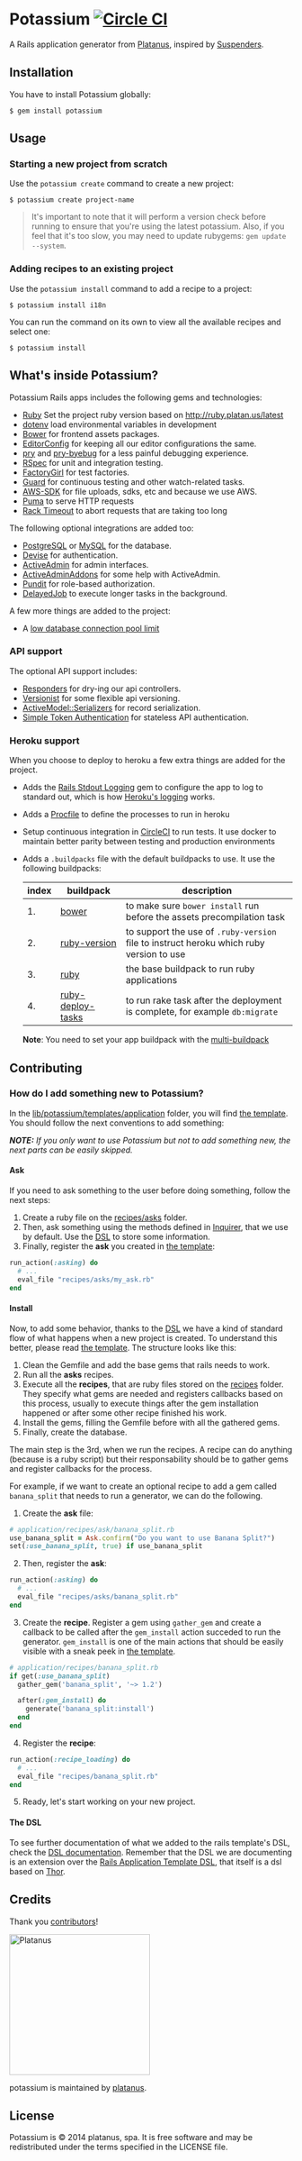 # Potassium [![Circle CI](https://circleci.com/gh/platanus/potassium.svg?style=svg)](https://circleci.com/gh/platanus/potassium)

A Rails application generator from [Platanus](https://github.com/platanus), inspired by [Suspenders](https://github.com/thoughtbot/suspenders).

## Installation

You have to install Potassium globally:

    $ gem install potassium

## Usage

### Starting a new project from scratch

Use the `potassium create` command to create a new project:

    $ potassium create project-name

> It's important to note that it will perform a version check before running to ensure that you're using the latest potassium. Also, if you feel that it's too slow, you may need to update rubygems: `gem update --system`.

### Adding recipes to an existing project

Use the `potassium install` command to add a recipe to a project:

    $ potassium install i18n

You can run the command on its own to view all the available recipes and select one:

    $ potassium install

## What's inside Potassium?

Potassium Rails apps includes the following gems and technologies:

- [Ruby](https://www.ruby-lang.org) Set the project ruby version based on http://ruby.platan.us/latest
- [dotenv](https://github.com/bkeepers/dotenv) load environmental variables in development
- [Bower](http://bower.io) for frontend assets packages.
- [EditorConfig](http://editorconfig.org) for keeping all our editor configurations the same.
- [pry](http://pryrepl.org) and [pry-byebug](https://github.com/deivid-rodriguez/pry-byebug) for a less painful debugging experience.
- [RSpec](http://rspec.info) for unit and integration testing.
- [FactoryGirl](https://github.com/thoughtbot/factory_girl) for test factories.
- [Guard](http://guardgem.org) for continuous testing and other watch-related tasks.
- [AWS-SDK](https://github.com/aws/aws-sdk-ruby) for file uploads, sdks, etc and because we use AWS.
- [Puma](https://github.com/puma/puma) to serve HTTP requests
- [Rack Timeout](https://github.com/heroku/rack-timeout) to abort requests that are
  taking too long

The following optional integrations are added too:

- [PostgreSQL](http://www.postgresql.org) or [MySQL](https://www.mysql.com) for the database.
- [Devise](https://github.com/plataformatec/devise) for authentication.
- [ActiveAdmin](http://activeadmin.info) for admin interfaces.
- [ActiveAdminAddons](https://github.com/platanus/activeadmin_addons) for some help with ActiveAdmin.
- [Pundit](https://github.com/elabs/pundit) for role-based authorization.
- [DelayedJob](https://github.com/collectiveidea/delayed_job) to execute longer tasks in the background.

A few more things are added to the project:

- A [low database connection pool limit][pool]

[pool]: https://devcenter.heroku.com/articles/concurrency-and-database-connections

### API support

The optional API support includes:

- [Responders](https://github.com/plataformatec/responders) for dry-ing our api controllers.
- [Versionist](https://github.com/bploetz/versionist) for some flexible api versioning.
- [ActiveModel::Serializers](https://github.com/rails-api/active_model_serializers) for record serialization.
- [Simple Token Authentication](https://github.com/gonzalo-bulnes/simple_token_authentication) for stateless API authentication.

### Heroku support

When you choose to deploy to heroku a few extra things are added for the project.

- Adds the [Rails Stdout Logging][logging-gem] gem
  to configure the app to log to standard out,
  which is how [Heroku's logging][heroku-logging] works.
- Adds a [Procfile][procfile] to define the processes to run in heroku
- Setup continuous integration in [CircleCI](circle-ci) to run tests. It use
  docker to maintain better parity between testing and production environments
- Adds a `.buildpacks` file with the default buildpacks to use. It use the
  following buildpacks:

  | index | buildpack | description |
  |-------|-----------|-------------|
  | 1.    | [bower][heroku-buildpack-bower] | to make sure `bower install` run before the assets precompilation task |
  | 2.    | [ruby-version][heroku-buildpack-ruby-version] | to support the use of `.ruby-version` file to instruct heroku which ruby version to use |
  | 3.    | [ruby][heroku-buildpack-ruby] | the base buildpack to run ruby applications |
  | 4.    | [ruby-deploy-tasks][buildpack-deploy-tasks] | to run rake task after the deployment is complete, for example `db:migrate` |

  **Note**: You need to set your app buildpack with the [multi-buildpack][heroku-buildpack-multi]

[logging-gem]: https://github.com/heroku/rails_stdout_logging
[heroku-logging]: https://devcenter.heroku.com/articles/logging#writing-to-your-log
[procfile]: https://devcenter.heroku.com/articles/procfile
[heroku-buildpack-ruby-version]: http://github.com/platanus/heroku-buildpack-ruby-version
[heroku-buildpack-bower]: http://github.com/platanus/heroku-buildpack-bower
[heroku-buildpack-ruby]: http://github.com/heroku/heroku-buildpack-ruby
[heroku-buildpack-multi]: http://github.com/ddollar/heroku-buildpack-multi
[buildpack-deploy-tasks]: http://github.com/gunpowderlabs/buildpack-ruby-rake-deploy-tasks
[circle-ci]: https://circleci.com

## Contributing

### How do I add something new to Potassium?

In the [lib/potassium/templates/application](lib/potassium/templates/application) folder, you will find [the template](lib/potassium/templates/application/template.rb). You should follow the next conventions to add something:

*__NOTE:__ If you only want to use Potassium but not to add something new, the next parts can be easily skipped.*

#### Ask

If you need to ask something to the user before doing something, follow the next steps:

1. Create a ruby file on the [recipes/asks](lib/potassium/templates/application/recipes/asks) folder.
2. Then, ask something using the methods defined in [Inquirer](https://github.com/arlimus/inquirer.rb), that we use by default. Use the [DSL](docs/dsl.md) to store some information.
3. Finally, register the **ask** you created in [the template](lib/potassium/templates/application/template.rb):

  ```ruby
  run_action(:asking) do
    # ...
    eval_file "recipes/asks/my_ask.rb"
  end
  ```

#### Install

Now, to add some behavior, thanks to the [DSL](docs/dsl.md) we have a kind of standard flow of what happens when a new project is created. To understand this better, please read [the template](lib/potassium/templates/application/template.rb). The structure looks like this:

1. Clean the Gemfile and add the base gems that rails needs to work.
2. Run all the **asks** recipes.
3. Execute all the **recipes**, that are ruby files stored on the [recipes](lib/potassium/templates/application/recipes) folder. They specify what gems are needed and registers callbacks based on this process, usually to execute things after the gem installation happened or after some other recipe finished his work.
4. Install the gems, filling the Gemfile before with all the gathered gems.
5. Finally, create the database.

The main step is the 3rd, when we run the recipes. A recipe can do anything (because is a ruby script) but their responsability should be to gather gems and register callbacks for the process.

For example, if we want to create an optional recipe to add a gem called `banana_split` that needs to run a generator, we can do the following.

1. Create the **ask** file:

  ```ruby
  # application/recipes/ask/banana_split.rb
  use_banana_split = Ask.confirm("Do you want to use Banana Split?")
  set(:use_banana_split, true) if use_banana_split
  ```

2. Then, register the **ask**:

  ```ruby
  run_action(:asking) do
    # ...
    eval_file "recipes/asks/banana_split.rb"
  end
  ```

3. Create the **recipe**. Register a gem using `gather_gem` and create a callback to be called after the `gem_install` action succeded to run the generator. `gem_install` is one of the main actions that should be easily visible with a sneak peek in [the template](lib/potassium/templates/application/template.rb).

  ```ruby
  # application/recipes/banana_split.rb
  if get(:use_banana_split)
    gather_gem('banana_split', '~> 1.2')

    after(:gem_install) do
      generate('banana_split:install')
    end
  end
  ```

4. Register the **recipe**:

  ```ruby
  run_action(:recipe_loading) do
    # ...
    eval_file "recipes/banana_split.rb"
  end
  ```

5. Ready, let's start working on your new project.

#### The DSL

To see further documentation of what we added to the rails template's DSL, check the [DSL documentation](docs/dsl.md). Remember that the DSL we are documenting is an extension over the [Rails Application Template DSL](http://edgeguides.rubyonrails.org/rails_application_templates.html), that itself is a dsl based on [Thor](https://github.com/erikhuda/thor/wiki).

## Credits

Thank you [contributors](https://github.com/platanus/potassium/graphs/contributors)!

<img src="http://platan.us/gravatar_with_text.png" alt="Platanus" width="250"/>

potassium is maintained by [platanus](http://platan.us).

## License

Potassium is © 2014 platanus, spa. It is free software and may be redistributed under the terms specified in the LICENSE file.
